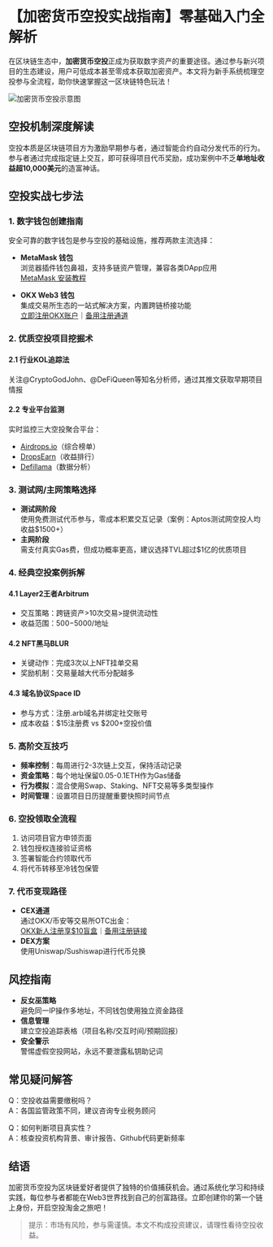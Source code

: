 # 【加密货币空投实战指南】零基础入门全解析

在区块链生态中，**加密货币空投**正成为获取数字资产的重要途径。通过参与新兴项目的生态建设，用户可低成本甚至零成本获取加密资产。本文将为新手系统梳理空投参与全流程，助你快速掌握这一区块链特色玩法！

![加密货币空投示意图](https://example.com/airdrop-image.jpg)

## 空投机制深度解读

空投本质是区块链项目方为激励早期参与者，通过智能合约自动分发代币的行为。参与者通过完成指定链上交互，即可获得项目代币奖励，成功案例中不乏**单地址收益超10,000美元**的造富神话。

## 空投实战七步法

### 1. 数字钱包创建指南

安全可靠的数字钱包是参与空投的基础设施，推荐两款主流选择：

- **MetaMask 钱包**  
  浏览器插件钱包鼻祖，支持多链资产管理，兼容各类DApp应用  
  [MetaMask 安装教程](https://newplayerjino.com/metamask-register/)

- **OKX Web3 钱包**  
  集成交易所生态的一站式解决方案，内置跨链桥接功能  
  [立即注册OKX账户](https://www.chouyi.world/zh-hans/join/18639032)｜[备用注册通道](https://www.okx.com/zh-hans/join/74873351)

### 2. 优质空投项目挖掘术

#### 2.1 行业KOL追踪法
关注@CryptoGodJohn、@DeFiQueen等知名分析师，通过其推文获取早期项目情报

#### 2.2 专业平台监测
实时监控三大空投聚合平台：
- [Airdrops.io](https://airdrops.io/)（综合榜单）
- [DropsEarn](https://dropsearn.com/airdrops/)（收益排行）
- [Defillama](https://defillama.com/airdrops)（数据分析）

### 3. 测试网/主网策略选择

- **测试网阶段**  
  使用免费测试代币参与，零成本积累交互记录（案例：Aptos测试网空投人均收益$1500+）
- **主网阶段**  
  需支付真实Gas费，但成功概率更高，建议选择TVL超过$1亿的优质项目

### 4. 经典空投案例拆解

#### 4.1 Layer2王者Arbitrum
- 交互策略：跨链资产>10次交易>提供流动性
- 收益范围：$500-$5000/地址

#### 4.2 NFT黑马BLUR
- 关键动作：完成3次以上NFT挂单交易
- 奖励机制：交易量越大代币分配越多

#### 4.3 域名协议Space ID
- 参与方式：注册.arb域名并绑定社交账号
- 成本收益：$15注册费 vs $200+空投价值

### 5. 高阶交互技巧

- **频率控制**：每周进行2-3次链上交互，保持活动记录
- **资金策略**：每个地址保留0.05-0.1ETH作为Gas储备
- **行为模拟**：混合使用Swap、Staking、NFT交易等多类型操作
- **时间管理**：设置项目日历提醒重要快照时间节点

### 6. 空投领取全流程

1. 访问项目官方申领页面
2. 钱包授权连接验证资格
3. 签署智能合约领取代币
4. 将代币转移至冷钱包保管

### 7. 代币变现路径

- **CEX通道**  
  通过OKX/币安等交易所OTC出金：  
  [OKX新人注册享$10盲盒](https://www.chouyi.world/zh-hans/join/18639032)｜[备用注册链接](https://www.okx.com/zh-hans/join/74873351)  
- **DEX方案**  
  使用Uniswap/Sushiswap进行代币兑换

## 风控指南

- **反女巫策略**  
  避免同一IP操作多地址，不同钱包使用独立资金路径
- **信息管理**  
  建立空投追踪表格（项目名称/交互时间/预期回报）
- **安全警示**  
  警惕虚假空投网站，永远不要泄露私钥助记词

## 常见疑问解答

Q：空投收益需要缴税吗？  
A：各国监管政策不同，建议咨询专业税务顾问

Q：如何判断项目真实性？  
A：核查投资机构背景、审计报告、Github代码更新频率

## 结语
加密货币空投为区块链爱好者提供了独特的价值捕获机会。通过系统化学习和持续实践，每位参与者都能在Web3世界找到自己的创富路径。立即创建你的第一个链上身份，开启空投淘金之旅吧！

> 提示：市场有风险，参与需谨慎。本文不构成投资建议，请理性看待空投收益。